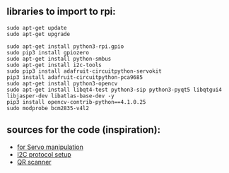 ## libraries to import to rpi:
	sudo apt-get update
	sudo apt-get upgrade

	sudo apt-get install python3-rpi.gpio
 	sudo pip3 install gpiozero
  	sudo apt-get install python-smbus
	sudo apt-get install i2c-tools
 	sudo pip3 install adafruit-circuitpython-servokit
  	pip3 install adafruit-circuitpython-pca9685
  	sudo apt-get install python3-opencv
	sudo apt-get install libqt4-test python3-sip python3-pyqt5 libqtgui4 libjasper-dev libatlas-base-dev -y
	pip3 install opencv-contrib-python==4.1.0.25
	sudo modprobe bcm2835-v4l2


## sources for the code (inspiration):	
- [for Servo manipulation](https://www.digikey.com/en/maker/tutorials/2021/how-to-control-servo-motors-with-a-raspberry-pi)
- [I2C protocol setup](https://learn.adafruit.com/adafruits-raspberry-pi-lesson-4-gpio-setup/configuring-i2c)
- [QR scanner](https://www.hackster.io/gatoninja236/scan-qr-codes-in-real-time-with-raspberry-pi-a5268b)
